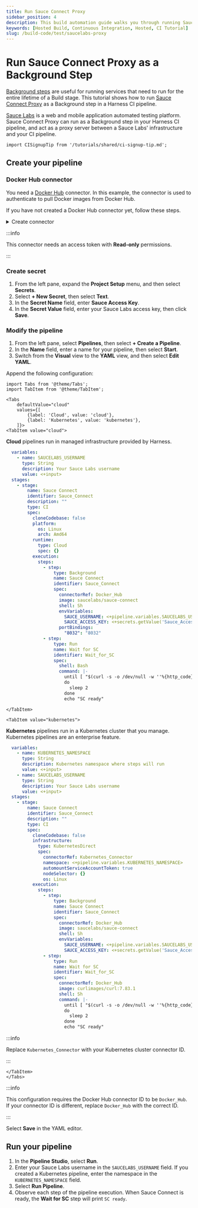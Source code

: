 ```yaml
---
title: Run Sauce Connect Proxy
sidebar_position: 4
description: This build automation guide walks you through running Sauce Connect Proxy as a Background step in a CI Pipeline
keywords: [Hosted Build, Continuous Integration, Hosted, CI Tutorial]
slug: /build-code/test/saucelabs-proxy
---
```


# Run Sauce Connect Proxy as a Background Step

[Background steps](/docs/continuous-integration/ci-technical-reference/background-step-settings) are useful for running services that need to run for the entire lifetime of a Build stage. This tutorial shows how to run [Sauce Connect Proxy](https://docs.saucelabs.com/secure-connections/sauce-connect/) as a Background step in a Harness CI pipeline.

[Sauce Labs](https://saucelabs.com/) is a web and mobile application automated testing platform. Sauce Connect Proxy can run as a Background step in your Harness CI pipeline, and act as a proxy server between a Sauce Labs' infrastructure and your CI pipeline.

```mdx-code-block
import CISignupTip from '/tutorials/shared/ci-signup-tip.md';
```

<CISignupTip />

## Create your pipeline

### Docker Hub connector

You need a [Docker Hub](https://hub.docker.com/) connector. In this example, the connector is used to authenticate to pull Docker images from Docker Hub.

If you have not created a Docker Hub connector yet, follow these steps.

<details><summary>Create connector</summary>
<p>

```mdx-code-block
import DockerHubConnector from '/tutorials/shared/dockerhub-connector-includes.md';
```

<DockerHubConnector />

</p>
</details>

:::info

This connector needs an access token with **Read-only** permissions.

:::

### Create secret

1. From the left pane, expand the **Project Setup** menu, and then select **Secrets**.
2. Select **+ New Secret**, then select **Text**.
3. In the **Secret Name** field, enter **Sauce Access Key**.
4. In the **Secret Value** field, enter your Sauce Labs access key, then click **Save**.

### Modify the pipeline

1. From the left pane, select **Pipelines**, then select **+ Create a Pipeline**.
2. In the **Name** field, enter a name for your pipeline, then select **Start**.
3. Switch from the **Visual** view to the **YAML** view, and then select **Edit YAML**.

Append the following configuration:

```mdx-code-block
import Tabs from '@theme/Tabs';
import TabItem from '@theme/TabItem';

<Tabs
    defaultValue="cloud"
    values={[
        {label: 'Cloud', value: 'cloud'},
        {label: 'Kubernetes', value: 'kubernetes'},
    ]}>
<TabItem value="cloud">
```

**Cloud** pipelines run in managed infrastructure provided by Harness.

```yaml
  variables:
    - name: SAUCELABS_USERNAME
      type: String
      description: Your Sauce Labs username
      value: <+input>
  stages:
    - stage:
        name: Sauce Connect
        identifier: Sauce_Connect
        description: ""
        type: CI
        spec:
          cloneCodebase: false
          platform:
            os: Linux
            arch: Amd64
          runtime:
            type: Cloud
            spec: {}
          execution:
            steps:
              - step:
                  type: Background
                  name: Sauce Connect
                  identifier: Sauce_Connect
                  spec:
                    connectorRef: Docker_Hub
                    image: saucelabs/sauce-connect
                    shell: Sh
                    envVariables:
                      SAUCE_USERNAME: <+pipeline.variables.SAUCELABS_USERNAME>
                      SAUCE_ACCESS_KEY: <+secrets.getValue('Sauce_Access_Key')>
                    portBindings:
                      "8032": "8032"
              - step:
                  type: Run
                  name: Wait for SC
                  identifier: Wait_for_SC
                  spec:
                    shell: Bash
                    command: |-
                      until [ "$(curl -s -o /dev/null -w ''%{http_code}'' localhost:8032/readiness)" == "200" ]
                      do
                        sleep 2
                      done
                      echo "SC ready"
```

```mdx-code-block
</TabItem>

<TabItem value="kubernetes">
```

**Kubernetes** pipelines run in a Kubernetes cluster that you manage. Kubernetes pipelines are an enterprise feature.

```yaml
  variables:
    - name: KUBERNETES_NAMESPACE
      type: String
      description: Kubernetes namespace where steps will run
      value: <+input>
    - name: SAUCELABS_USERNAME
      type: String
      description: Your Sauce Labs username
      value: <+input>
  stages:
    - stage:
        name: Sauce Connect
        identifier: Sauce_Connect
        description: ""
        type: CI
        spec:
          cloneCodebase: false
          infrastructure:
            type: KubernetesDirect
            spec:
              connectorRef: Kubernetes_Connector
              namespace: <+pipeline.variables.KUBERNETES_NAMESPACE>
              automountServiceAccountToken: true
              nodeSelector: {}
              os: Linux
          execution:
            steps:
              - step:
                  type: Background
                  name: Sauce Connect
                  identifier: Sauce_Connect
                  spec:
                    connectorRef: Docker_Hub
                    image: saucelabs/sauce-connect
                    shell: Sh
                    envVariables:
                      SAUCE_USERNAME: <+pipeline.variables.SAUCELABS_USERNAME>
                      SAUCE_ACCESS_KEY: <+secrets.getValue('Sauce_Access_Key')>
              - step:
                  type: Run
                  name: Wait for SC
                  identifier: Wait_for_SC
                  spec:
                    connectorRef: Docker_Hub
                    image: curlimages/curl:7.83.1
                    shell: Sh
                    command: |-
                      until [ "$(curl -s -o /dev/null -w ''%{http_code}'' localhost:8032/readiness)" == "200" ]
                      do
                        sleep 2
                      done
                      echo "SC ready"
```

:::info

Replace `Kubernetes_Connector` with your Kubernetes cluster connector ID.

:::

```mdx-code-block
</TabItem>
</Tabs>
```

:::info

This configuration requires the Docker Hub connector ID to be `Docker_Hub`. If your connector ID is different, replace `Docker_Hub` with the correct ID.

:::

Select **Save** in the YAML editor.

## Run your pipeline

1. In the **Pipeline Studio**, select **Run**.
2. Enter your Sauce Labs username in the `SAUCELABS_USERNAME` field. If you created a Kubernetes pipeline, enter the namespace in the `KUBERNETES_NAMESPACE` field.
3. Select **Run Pipeline**.
4. Observe each step of the pipeline execution. When Sauce Connect is ready, the **Wait for SC** step will print `SC ready`.
